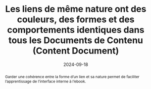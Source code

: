 ---
N: '133'
Rubrique: Liens
title: Les liens de même nature ont des couleurs, des formes et des comportements  identiques dans tous les Documents de Contenu (Content Document)
abstract: Garder une cohérence entre la forme d’un lien et sa nature permet de faciliter l’apprentissage de l’interface interne à l’ebook.
categories: [" Liens"]
agrege: O4133-E041
opquast: '4 133'
indiceebook: '41'
description: "Règle n° 041"
before: "040"
weight: "041"
after: "042"
actif: '1'
layout: rules
date: 2024-09-18
tags: ["", ""]
objectif: ["Améliorer l'identification des liens et de leurs fonctions respectives."]
Meo: ["Appliquer des propriétés communes de style, de couleur, de graisse, de casse, de soulignement aux ensembles de liens de même nature."]
Controle: ["Dans l'ensemble de l’ebook, vérifier que les liens de même nature (liens au fil du texte, renvoi vers des notes, des réseaux sociaux, etc.) ont des présentations visuellement similaires dans l'ensemble de l’ebook."]
Source: ["Opquast"]
Referentiel: [""]
Steps: ["", ""]
---